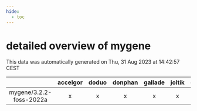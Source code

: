 ```yaml
---
hide:
  - toc
---
```


detailed overview of mygene
===========================


This data was automatically generated on Thu, 31 Aug 2023 at 14:42:57 CEST  

| |accelgor|doduo|donphan|gallade|joltik|skitty|swalot|victini|
| :---: | :---: | :---: | :---: | :---: | :---: | :---: | :---: | :---: |
|mygene/3.2.2-foss-2022a|x|x|x|x|x|x|x|x|
